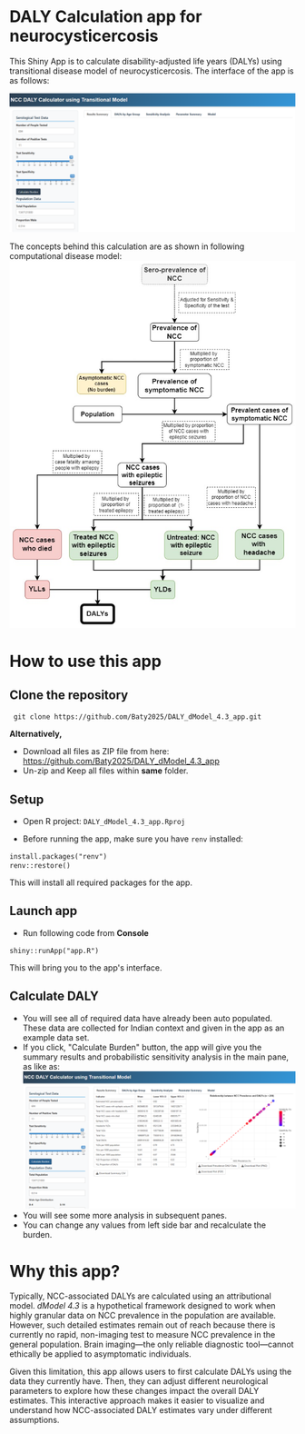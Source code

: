 # **DALY Calculation app for neurocysticercosis**

This Shiny App is to calculate disability-adjusted life years (DALYs) using transitional disease model of neurocysticercosis. The interface of the app is as follows:

![App interface](https://github.com/Baty2025/DALY_dModel_4.3_app/blob/main/WWW/exmpl_interface.PNG)

The concepts behind this calculation are as shown in following computational disease model: ![Model](https://github.com/Baty2025/DALY_dModel_4.3_app/blob/main/WWW/model_4.3.jpg)

# **How to use this app**

## **Clone the repository**

```         
 git clone https://github.com/Baty2025/DALY_dModel_4.3_app.git 
```

**Alternatively,**

-   Download all files as ZIP file from here: <https://github.com/Baty2025/DALY_dModel_4.3_app>
-   Un-zip and Keep all files within **same** folder.

## Setup

-   Open R project: `DALY_dModel_4.3_app.Rproj`

-   Before running the app, make sure you have `renv` installed:

```         
install.packages("renv") 
renv::restore()
```

This will install all required packages for the app.

## Launch app

-   Run following code from **Console**

```         
shiny::runApp("app.R")
```

This will bring you to the app's interface.

## Calculate DALY

-   You will see all of required data have already been auto populated. These data are collected for Indian context and given in the app as an example data set.
-   If you click, "Calculate Burden" button, the app will give you the summary results and probabilistic sensitivity analysis in the main pane, as like as:
![Results](https://github.com/Baty2025/DALY_dModel_4.3_app/blob/main/WWW/results.PNG)
-   You will see some more analysis in subsequent panes.
-   You can change any values from left side bar and recalculate the burden.

# Why this app?

Typically, NCC-associated DALYs are calculated using an attributional model. *dModel 4.3* is a hypothetical framework designed to work when highly granular data on NCC prevalence in the population are available. However, such detailed estimates remain out of reach because there is currently no rapid, non-imaging test to measure NCC prevalence in the general population. Brain imaging—the only reliable diagnostic tool—cannot ethically be applied to asymptomatic individuals.

Given this limitation, this app allows users to first calculate DALYs using the data they currently have. Then, they can adjust different neurological parameters to explore how these changes impact the overall DALY estimates. This interactive approach makes it easier to visualize and understand how NCC-associated DALY estimates vary under different assumptions.
